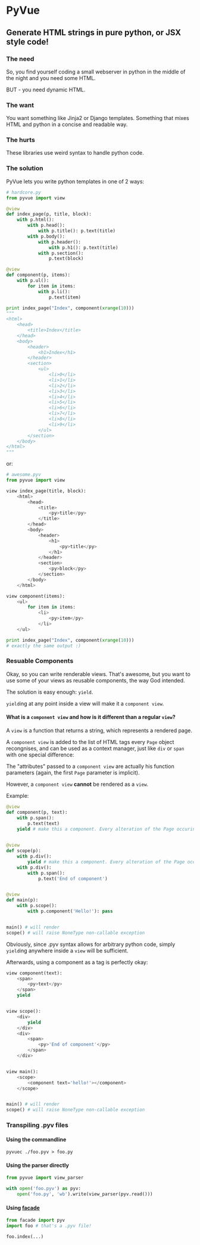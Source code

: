 # PyVue
## Generate HTML strings in pure python, or JSX style code!

### The need
So, you find yourself coding a small webserver in python in
the middle of the night and you need some HTML.

BUT - you need dynamic HTML.

### The want
You want something like Jinja2 or Django templates. Something
that mixes HTML and python in a concise and readable way.

### The hurts
These libraries use weird syntax to handle python code.

### The solution
PyVue lets you write python templates in one of 2 ways:

```python
# hardcore.py
from pyvue import view

@view
def index_page(p, title, block):
    with p.html():
        with p.head():
            with p.title(): p.text(title)
        with p.body():
            with p.header():
                with p.h1(): p.text(title)
            with p.section():
                p.text(block)

@view
def component(p, items):
    with p.ul():
        for item in items:
            with p.li():
                p.text(item)

print index_page("Index", component(xrange(10)))
"""
<html>
    <head>
        <title>Index</title>
    </head>
    <body>
        <header>
            <h1>Index</h1>
        </header>
        <section>
            <ul>
                <li>0</li>
                <li>1</li>
                <li>2</li>
                <li>3</li>
                <li>4</li>
                <li>5</li>
                <li>6</li>
                <li>7</li>
                <li>8</li>
                <li>9</li>
            </ul>
        </section>
    </body>
</html>
"""
```

or:

```python
# awesome.pyv
from pyvue import view

view index_page(title, block):
    <html>
        <head>
            <title>
                <py>title</py>
            </title>
        </head>
        <body>
            <header>
                <h1>
                    <py>title</py>
                </h1>
            </header>
            <section>
                <py>block</py>
            </section>
        </body>
    </html>

view component(items):
    <ul>
        for item in items:
            <li>
                <py>item</py>
            </li>
    </ul>

print index_page("Index", component(xrange(10)))
# exactly the same output :)
```

### Resuable Components
Okay, so you can write renderable views. That's awesome,
but you want to use some of your views as reusable components, the way God intended.

The solution is easy enough: `yield`.

`yield`ing at any point inside a view will make it a `component view`.

#### What is a `component view` and how is it different than a regular `view`?
A `view` is a function that returns a string, which represents a rendered page.

A `component view` is added to the list of HTML tags every `Page` object recongnises,
and can be used as a context manager, just like `div` or `span` with one special difference:

The "attributes" passed to a `component view` are actually his function parameters
(again, the first `Page` parameter is implicit).

However, a `component view` **cannot** be rendered as a `view`.

Example:

```python
@view
def component(p, text):
    with p.span():
        p.text(text)
    yield # make this a component. Every alteration of the Page occuring in this context will happen here.
    

@view
def scope(p):
    with p.div():
        yield # make this a component. Every alteration of the Page occuring in this context will happen here.
    with p.div():
        with p.span():
            p.text('End of component')


@view
def main(p):
    with p.scope():
        with p.component('Hello!'): pass


main() # will render
scope() # will raise NoneType non-callable exception
```

Obviously, since .pyv syntax allows for arbitrary python code,
simply `yield`ing anywhere inside a `view` will be sufficient.

Afterwards, using a component as a tag is perfectly okay:

```python
view component(text):
    <span>
        <py>text</py>
    </span>
    yield


view scope():
    <div>
        yield
    </div>
    <div>
        <span>
            <py>'End of component'</py>
        </span>
    </div>


view main():
    <scope>
        <component text='hello!'></component>
    </scope>


main() # will render
scope() # will raise NoneType non-callable exception
```

### Transpiling .pyv files

#### Using the commandline

```
pyvuec ./foo.pyv > foo.py
```

#### Using the parser directly

```python
from pyvue import view_parser

with open('foo.pyv') as pyv:
    open('foo.py', 'wb').write(view_parser(pyv.read()))
```

#### Using [facade](http://github.com/oakfang/facade)

```python
from facade import pyv
import foo # that's a .pyv file!

foo.index(...)
```
